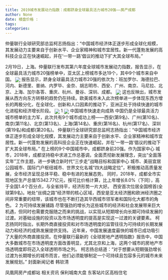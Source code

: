 ```yaml
---
title: 2019城市发展动力指数：成都跻身全球最具活力城市20强——房产成都
author: None
date: 楼盘价格 : 
tags: 
categories: 
---
```

仲量联行全球研究部总监柯志扬指出：“中国城市经济体正逐步形成全球化规模，其发展动力主要来自于创新水平、企业家精神和城市宜居性。新一代蓬勃发展的高科技企业正在快速崛起，并在‘一带一路’倡议的推动下扩大其全球布局。”
<!-- more -->
2月19日，上海。仲量联行发布其第六年度全球城市发展动力指数，报告显示，在全球最具活力城市20强榜单中，亚太区上榜城市多达19个，其中9个城市来自中国。
<img align="center" border="0" src="//s3.ifengimg.com/2019/02/22/3b105dae55212dcf7aca20d1cc68261e.jpg" />
报告显示，跻身全球最具活力城市20强的依次为：班加罗尔、海德拉巴、河内、新德里、普纳、内罗毕、金奈、胡志明市、西安、广州、南京、马尼拉、北京、上海、加尔各答、重庆、杭州、曼谷、深圳、成都。
<img align="center" border="0" src="//s0.ifengimg.com/2019/02/22/07374cc74418d47da47b73ad05277a96.jpg" />
这也反映出，城市发展从西方向东方转移的趋势仍在持续。欧美城市未入此次榜单进一步体现东西方增长的两极分化，在全球化、创新和人口因素的推动下，亚洲正处于持续快速的城市化进程和经济增长阶段。
<img align="center" border="0" src="//s1.ifengimg.com/2019/02/22/9b49a7ab89a657ed60deb0e2c826fc62.jpg" />
1
<img align="center" border="0" src="//s2.ifengimg.com/2019/02/22/fd6bad22e7503ad133c6ce56639ffb0e.jpg" />
中国城市快速走向成熟
中国仍是全球最具活力城市榜单的主力军，此次共有9个城市成功上榜——西安(第9名)、广州(第10名)、南京(第11名)、北京(第13名)、上海(第14名)、重庆(第16名)、杭州(第17名)、深圳(第19名)和成都(第20名)。
仲量联行全球研究部总监柯志扬指出：“中国城市经济体正逐步形成全球化规模，其发展动力主要来自于创新水平、企业家精神和城市宜居性。新一代蓬勃发展的高科技企业正在快速崛起，并在‘一带一路’倡议的推动下扩大其全球布局。”
在上榜的9个中国城市中，成都跻身前20强。作为国家中心 城市，2018年，成都坚持稳中求进工作总基调，全面贯彻新发展理念，突出“全面落实年”工作主题，进一步确立新时代“三步走”战略目标和国家中心 城市、美丽宜居公园城市、国际门户枢纽城市、世界文化名城“四大战略定位”，积极推动高质量发展，全市经济呈现总体平稳、稳中有进的发展态势。
同时，2018年，成都全市实现地区生产总值15342.77亿元，按可比价格计算，比上年增长8.0%（下同），高于全国1.4个百分点，与全省持平，经济形势一片大好。
西安首次位居全国榜首(全球第9名)。地处“丝绸之路”经济带的核心区域，西安是亚太经济圈和欧洲经济圈之间非常重要的纽带，该城市也在不断打造其华西城市领军者和国际化大都市的角色。
2
为可持续发展铺路
尽管强劲的增长为这些城市的经济和社会发展带来巨大机遇，但同时也需要克服随之而来的挑战，以实现从短期增长向长期可持续发展的过渡。对基础设施的投资以及市场透明度的提高是实现这一过渡的关键要素。
柯志扬同时指出，长期外商直接投资和对市场透明度的监管往往为可持续的长期发展动力和经济的成熟发展提供支持。
近年来，中国发展速度最快的城市已成功吸引了大量的外商直接投资。在仲量联行最新的《全球房地产透明指数》报告中，中国大多数城市在市场透明度方面改善明显，尤其北京和上海，这两个城市的房地产市场透明度即将迈入全球透明市场之列。
柯志扬总结道：“对于想要从短期强劲增长过渡为长期增长的城市而言，他们必须能够制定一个可持续且包容多元的城市未来发展规划。”
封面新闻记者 韩钦清
                        
                        
                        
                        
                                        
                    
                    
                
                    
                    
                    
                
                    
                
凤凰网房产成都站
相关资讯
保利城南大盘
东客站片区高档住宅
	                        
	                    
	                        
	                    
